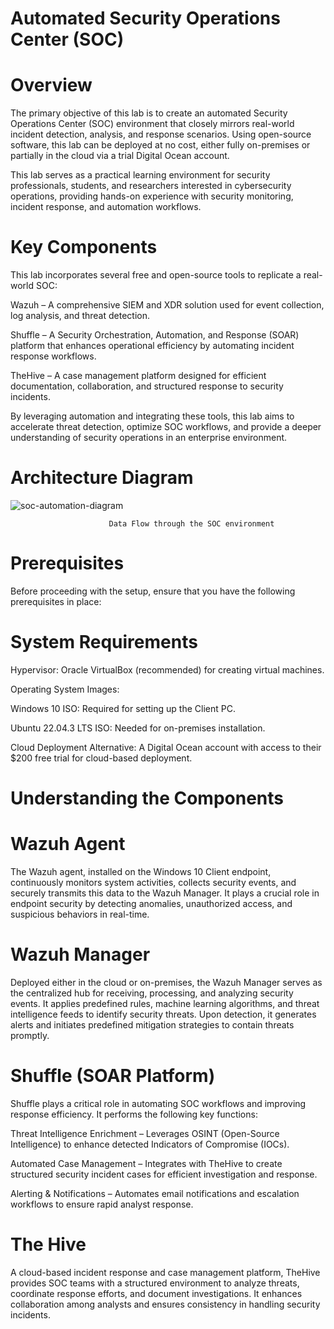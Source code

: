 # Automated Security Operations Center (SOC)

# Overview

The primary objective of this lab is to create an automated Security Operations Center (SOC) environment that closely mirrors real-world incident detection, analysis, and response scenarios. Using open-source software, this lab can be deployed at no cost, either fully on-premises or partially in the cloud via a trial Digital Ocean account.

This lab serves as a practical learning environment for security professionals, students, and researchers interested in cybersecurity operations, providing hands-on experience with security monitoring, incident response, and automation workflows.

# Key Components

This lab incorporates several free and open-source tools to replicate a real-world SOC:

Wazuh – A comprehensive SIEM and XDR solution used for event collection, log analysis, and threat detection.

Shuffle – A Security Orchestration, Automation, and Response (SOAR) platform that enhances operational efficiency by automating incident response workflows.

TheHive – A case management platform designed for efficient documentation, collaboration, and structured response to security incidents.

By leveraging automation and integrating these tools, this lab aims to accelerate threat detection, optimize SOC workflows, and provide a deeper understanding of security operations in an enterprise environment.

# Architecture Diagram


![soc-automation-diagram](https://github.com/user-attachments/assets/641accf0-b792-4111-9c8e-fcb63530b276)

                          Data Flow through the SOC environment

 # Prerequisites

Before proceeding with the setup, ensure that you have the following prerequisites in place:

# System Requirements

Hypervisor: Oracle VirtualBox (recommended) for creating virtual machines.

Operating System Images:

Windows 10 ISO: Required for setting up the Client PC.

Ubuntu 22.04.3 LTS ISO: Needed for on-premises installation.

Cloud Deployment Alternative: A Digital Ocean account with access to their $200 free trial for cloud-based deployment.

# Understanding the Components

   # Wazuh Agent
  The Wazuh agent, installed on the Windows 10 Client endpoint, continuously monitors system activities, collects security events, and securely transmits this data to the Wazuh Manager. It plays a crucial role in   endpoint security by detecting anomalies, unauthorized access, and suspicious behaviors in real-time.

  # Wazuh Manager
  Deployed either in the cloud or on-premises, the Wazuh Manager serves as the centralized hub for receiving, processing, and analyzing security events. It applies predefined rules, machine   learning algorithms,   and threat intelligence feeds to identify security threats. Upon detection, it generates alerts and initiates predefined mitigation strategies to contain threats promptly.

  # Shuffle (SOAR Platform)
  
  Shuffle plays a critical role in automating SOC workflows and improving response efficiency. It performs the following key functions:

  Threat Intelligence Enrichment – Leverages OSINT (Open-Source Intelligence) to enhance detected Indicators of Compromise (IOCs).

  Automated Case Management – Integrates with TheHive to create structured security incident cases for efficient investigation and response.

  Alerting & Notifications – Automates email notifications and escalation workflows to ensure rapid analyst response.

# The Hive
A cloud-based incident response and case management platform, TheHive provides SOC teams with a structured environment to analyze threats, coordinate response efforts, and document investigations. It enhances collaboration among analysts and ensures consistency in handling security incidents.
  




 




